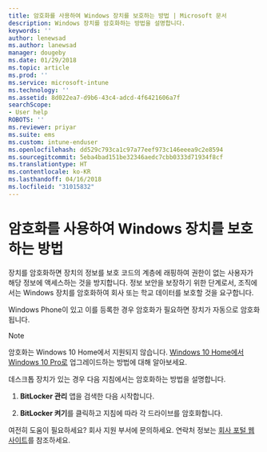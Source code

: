 ```yaml
---
title: 암호화를 사용하여 Windows 장치를 보호하는 방법 | Microsoft 문서
description: Windows 장치를 암호화하는 방법을 설명합니다.
keywords: ''
author: lenewsad
ms.author: lanewsad
manager: dougeby
ms.date: 01/29/2018
ms.topic: article
ms.prod: ''
ms.service: microsoft-intune
ms.technology: ''
ms.assetid: 8d022ea7-d9b6-43c4-adcd-4f6421606a7f
searchScope:
- User help
ROBOTS: ''
ms.reviewer: priyar
ms.suite: ems
ms.custom: intune-enduser
ms.openlocfilehash: dd529c793ca1c97a77eef973c146eeea9c2e8594
ms.sourcegitcommit: 5eba4bad151be32346aedc7cbb0333d71934f8cf
ms.translationtype: HT
ms.contentlocale: ko-KR
ms.lasthandoff: 04/16/2018
ms.locfileid: "31015832"
---
```

# <a name="how-to-protect-your-windows-device-using-encryption"></a>암호화를 사용하여 Windows 장치를 보호하는 방법

장치를 암호화하면 장치의 정보를 보호 코드의 계층에 래핑하여 권한이 없는 사용자가 해당 정보에 액세스하는 것을 방지합니다. 정보 보안을 보장하기 위한 단계로서, 조직에서는 Windows 장치를 암호화하여 회사 또는 학교 데이터를 보호할 것을 요구합니다. 

Windows Phone이 있고 이를 등록한 경우 암호화가 필요하면 장치가 자동으로 암호화됩니다.

> [!Note]
> 암호화는 Windows 10 Home에서 지원되지 않습니다. [Windows 10 Home에서 Windows 10 Pro로](https://support.microsoft.com/help/12384/windows-10-upgrading-home-to-pro) 업그레이드하는 방법에 대해 알아보세요.


데스크톱 장치가 있는 경우 다음 지침에서는 암호화하는 방법을 설명합니다.

1.  **BitLocker 관리** 앱을 검색한 다음 시작합니다.

2.  **BitLocker 켜기**를 클릭하고 지침에 따라 각 드라이브를 암호화합니다.

여전히 도움이 필요하세요? 회사 지원 부서에 문의하세요. 연락처 정보는 [회사 포털 웹 사이트](https://portal.manage.microsoft.com#HelpDeskDialog)를 참조하세요.
